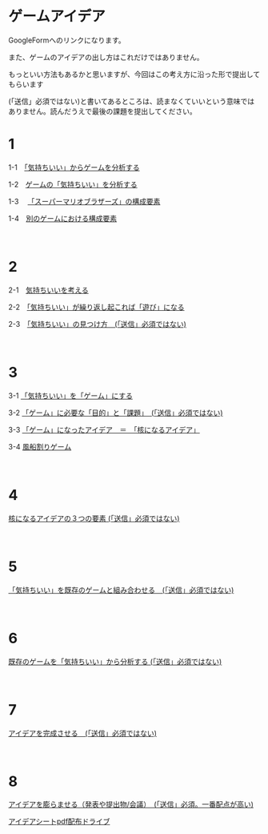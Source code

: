 
# ゲームアイデア

GoogleFormへのリンクになります。

また、ゲームのアイデアの出し方はこれだけではありません。

もっといい方法もあるかと思いますが、今回はこの考え方に沿った形で提出してもらいます

(「送信」必須ではない)と書いてあるところは、読まなくていいという意味ではありません。読んだうえで最後の課題を提出してください。

# 1

1-1　<a href="https://docs.google.com/forms/d/e/1FAIpQLSdXWJKW1CvY4cjF436E992JZ1fr7jguG4ofw7sxViaH89nBuA/viewform?usp=sf_link" target="_blank">「気持ちいい」からゲームを分析する</a>

1-2　<a href="https://forms.gle/3yu4yRKbwGTu7FGS6" target="_blank">ゲームの「気持ちいい」を分析する</a>

1-3　 <a href="https://forms.gle/TbJSpgYhCkGAM3758" target="_blank">「スーパーマリオブラザーズ」の構成要素</a>


1-4　<a href="https://forms.gle/CdtkhkivbHvPybHy5" target="_blank">別のゲームにおける構成要素</a>

<br>

# 2

2-1　<a href="https://forms.gle/oiDTzjVczNR98Smw6" target="_blank">気持ちいいを考える</a>



2-2　<a href="https://forms.gle/SEDRuKzN2VZvp1aB8" target="_blank">「気持ちいい」が繰り返し起これば「遊び」になる</a>


2-3　<a href="https://forms.gle/bi9ydqqh4wT7UXSm8" target="_blank">「気持ちいい」の見つけ方　(「送信」必須ではない)</a>

<br>

# 3

3-1 <a href="https://forms.gle/nhELrZkpGdrZuBhF8" target="_blank">「気持ちいい」を「ゲーム」にする</a>

3-2 <a href="https://forms.gle/5h9MaAV86mFYFH117" target="_blank">「ゲーム」に必要な「目的」と「課題」　(「送信」必須ではない)</a>

3-3 <a href="https://forms.gle/S1r8T3YLH3ft2fNm9" target="_blank">「ゲーム」になったアイデア　＝　「核になるアイデア」	</a>

3-4 <a href="https://forms.gle/yZg7qmc81qSPPt6i9" target="_blank">風船割りゲーム</a>

<br>

# 4

<a href="https://forms.gle/DLsyEVSqUJZZXhpu9" target="_blank">核になるアイデアの３つの要素	(「送信」必須ではない)</a>

<br>

# 5

<a href="https://forms.gle/uhApvo6Wr45ztGAR9" target="_blank">「気持ちいい」を既存のゲームと組み合わせる　(「送信」必須ではない)</a>

<br>

# 6

<a href="https://forms.gle/WJKi31t3JyqEPjRS8" target="_blank">既存のゲームを「気持ちいい」から分析する	(「送信」必須ではない)</a>

<br>

# 7

<a href="https://forms.gle/K7anLwx6fDGCPJKz8" target="_blank">アイデアを完成させる　(「送信」必須ではない)</a>

<br>

# 8

<a href="https://forms.gle/aFo3ABSSzRvUTBLi8" target="_blank">アイデアを膨らませる（発表や提出物/会議）　(「送信」必須。一番配点が高い)</a>





<a href="https://drive.google.com/drive/folders/1XSwbHOfi-3G_wLiWQvWJvX4cPac3VFnM" target="_blank">アイデアシートpdf配布ドライブ</a>


